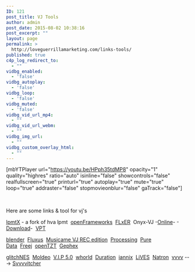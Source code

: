 ```yaml
---
ID: 121
post_title: VJ Tools
author: admin
post_date: 2015-08-02 10:38:16
post_excerpt: ""
layout: page
permalink: >
  http://loveguerrillamarketing.com/links-tools/
published: true
c4p_log_redirect_to:
  - ""
vidbg_enabled:
  - 'false'
vidbg_autoplay:
  - 'false'
vidbg_loop:
  - 'false'
vidbg_muted:
  - 'false'
vidbg_vid_url_mp4:
  - ""
vidbg_vid_url_webm:
  - ""
vidbg_img_url:
  - ""
vidbg_custom_overlay_html:
  - ""
---
```

[mbYTPlayer url="https://youtu.be/HPph35tdMP8" opacity="1" quality="highres" ratio="auto" isinline="false" showcontrols="false" realfullscreen="true" printurl="true" autoplay="true" mute="true" loop="true" addraster="false" stopmovieonblur="false" gaTrack="false"]

&nbsp;

Here are some links &amp; tool for vj's

<a href="https://github.com/Giladx/lpmtX" target="_blank">lpmtX</a> - a fork of hva lpmt  <a href="http://www.openframeworks.cc/" target="_blank">openFrameworks</a>  <a href="https://flxer.net/software/downloads/" target="_blank">FLxER</a>  Onyx-VJ -<a href="https://www.videopong.net/onyx/" target="_blank">Online</a>- -<a href="https://github.com/Onyx-VJ" target="_blank">Download</a>-  <a href="https://hcgilje.wordpress.com/vpt/">VPT</a>

<a href="https://www.blender.org/" target="_blank">blender</a>  <a href="http://www.pawfal.org/fluxus/" target="_blank">Fluxus</a>  <a href="http://recmadrid.com/2012/vjplayer/" target="_blank">Musicame VJ REC edition</a>  <a href="https://processing.org/" target="_blank">Processing</a>  <a href="https://puredata.info/" target="_blank">Pure Data</a>  <a href="https://www.dyne.org/software/freej/" target="_blank">Freej</a>  <a href="http://opentzt.sourceforge.net/" target="_blank">openTZT</a>  <a href="http://www.gephex.org" target="_blank">Gephex</a>

<a href="http://no-carrier.com/index.php?/glitchnes/" target="_blank">glitchNES</a>  <a href="http://www.moldeo.org" target="_blank">Moldeo</a>  <a href="http://www.artificialeyes.tv/vip" target="_blank">V.I.P 5.0</a>  <a href="http://whorld.org/" target="_blank">whorld</a>  <a href="http://www.duration.cc/" target="_blank">Duration</a>  <a href="http://www.iannix.org/" target="_blank">iannix</a>  <a href="http://lives-video.com/" target="_blank">LiVES</a>  <a href="http://natron.inria.fr/">Natron</a>  <a href="http://vvvv.org/" target="_blank">vvvv</a> ---&gt; <a href="http://vvvv.org/contribution/svvvvitcher" target="_blank">Svvvvitcher</a>